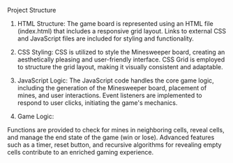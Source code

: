 
Project Structure

1. HTML Structure:
The game board is represented using an HTML file (index.html) that includes a responsive grid layout.
Links to external CSS and JavaScript files are included for styling and functionality.


2. CSS Styling:
CSS is utilized to style the Minesweeper board, creating an aesthetically pleasing and user-friendly interface.
CSS Grid is employed to structure the grid layout, making it visually consistent and adaptable.

3. JavaScript Logic:
The JavaScript code handles the core game logic, including the generation of the Minesweeper board, placement of mines, and user interactions.
Event listeners are implemented to respond to user clicks, initiating the game's mechanics.
4. Game Logic:

Functions are provided to check for mines in neighboring cells, reveal cells, and manage the end state of the game (win or lose).
Advanced features such as a timer, reset button, and recursive algorithms for revealing empty cells contribute to an enriched gaming experience.
